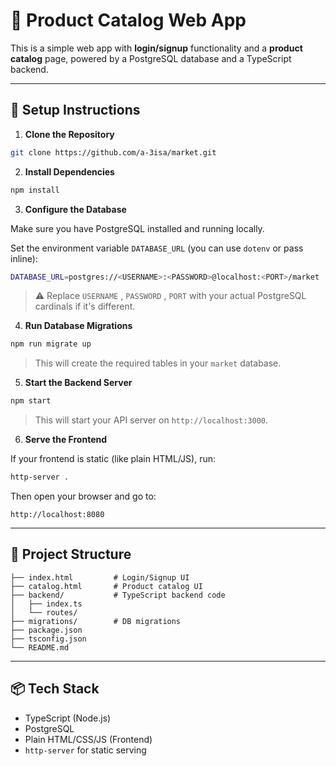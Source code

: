 # 🛒 Product Catalog Web App

This is a simple web app with **login/signup** functionality and a **product catalog** page, powered by a PostgreSQL database and a TypeScript backend.

---

## 🚀 Setup Instructions

1. **Clone the Repository**

```bash
git clone https://github.com/a-3isa/market.git
```

2. **Install Dependencies**

```bash
npm install
```

3. **Configure the Database**

Make sure you have PostgreSQL installed and running locally.

Set the environment variable `DATABASE_URL` (you can use `dotenv` or pass inline):

```bash
DATABASE_URL=postgres://<USERNAME>:<PASSWORD>@localhost:<PORT>/market
```

> ⚠️ Replace `USERNAME` , `PASSWORD` , `PORT` with your actual PostgreSQL cardinals if it's different.

4. **Run Database Migrations**

```bash
npm run migrate up
```

> This will create the required tables in your `market` database.

5. **Start the Backend Server**

```bash
npm start
```

> This will start your API server on `http://localhost:3000`.

6. **Serve the Frontend**

If your frontend is static (like plain HTML/JS), run:

```bash
http-server .
```

Then open your browser and go to:

```
http://localhost:8080
```

---

## 📁 Project Structure

```
├── index.html         # Login/Signup UI
├── catalog.html       # Product catalog UI
├── backend/           # TypeScript backend code
│   ├── index.ts
│   └── routes/
├── migrations/        # DB migrations
├── package.json
├── tsconfig.json
└── README.md
```

---

## 📦 Tech Stack

- TypeScript (Node.js)
- PostgreSQL
- Plain HTML/CSS/JS (Frontend)
- `http-server` for static serving
